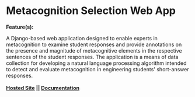 # Metacognition Selection Web App

**Feature(s):**

A Django-based web application designed to enable experts in metacognition to examine student responses and provide annotations on the presence and magnitude of metacognitive elements in the respective sentences of the student responses. The application is a means of data collection for developing a natural language processing algorithm intended to detect and evaluate metacognition in engineering students' short-answer responses. 
<br><br>
**[Hosted Site](https://metacognitive-tagger-88d1dafde9da.herokuapp.com/) || [Documentation](documentation)** 






